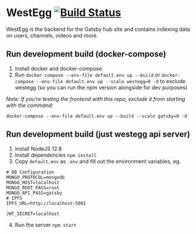 # WestEgg [![Build Status](https://travis-ci.com/gatsby-tv/westegg.svg?branch=master)](https://travis-ci.com/gatsby-tv/westegg)

WestEgg is the backend for the Gatsby hub site and contains indexing data on users, channels, videos and more.

## Run development build (docker-compose)
1. Install docker and docker-compose
2. Run `docker-compose --env-file default.env up --build` or `docker-compose --env-file default.env up --scale westegg=0 -d` to exclude westegg (so you can run the npm version alongside for dev purposes)

*Note: If you're testing the frontend with this repo, exclude it from starting with the command:*

`docker-compose --env-file default.env up --build --scale gatsby=0 -d`

## Run development build (just westegg api server)
1. Install NodeJS 12.8
2. Install dependencies `npm install`
3. Copy `default.env` as `.env` and fill out the environment variables, eg.
```
# DB Configuration
MONGO_PROTOCOL=mongodb
MONGO_HOST=localhost
MONGO_ROOT_PASS=root
MONGO_API_PASS=gatsby
# IPFS
IPFS_URL=http://localhost:5001

JWT_SECRET=localhost
```
4. Run the server `npm start`
